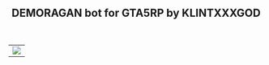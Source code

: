 <p align="center">

  <h2 align="center">DEMORAGAN bot for GTA5RP by KLINTXXXGOD</h2>
  <p align="center">
    <br>
  </p>
  
  <table align="center">
    <tr>
    <td>
      <img src="png/klintog.png">
    </td>
    </tr>
  </table>

